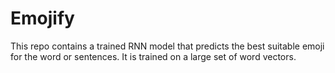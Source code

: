 # Emojify
This repo contains a trained RNN model that predicts the best suitable emoji for the word or sentences. It is trained on a large set of word vectors.
